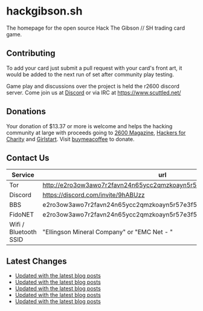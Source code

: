 # hackgibson.sh
The homepage for the open source Hack The Gibson // SH trading card game.


## Contributing

To add your card just submit a pull request with your card's front art, it would be added to the next run of set after community play testing.

Game play and discussions over the project is held the r2600 discord server. Come join us at [Discord](https://discord.com/invite/9hABUzz) or via IRC at https://www.scuttled.net/


## Donations

Your donation of $13.37 or more is welcome and helps the hacking community at large with proceeds going to [2600 Magazine](https://2600.com/), [Hackers for Charity](https://hackersforcharity.org) and [Girlstart](https://girlstart.org).  Visit [buymeacoffee](https://www.buymeacoffee.com/hackgibson.sh) to donate.


## Contact Us

Service | url
-|-
Tor | http://e2ro3ow3awo7r2favn24n65ycc2qmzkoayn5r57e3f56nvjwdcgg32ad.onion
Discord | https://discord.com/invite/9hABUzz
BBS | e2ro3ow3awo7r2favn24n65ycc2qmzkoayn5r57e3f56nvjwdcgg32ad.onion:23
FidoNET | e2ro3ow3awo7r2favn24n65ycc2qmzkoayn5r57e3f56nvjwdcgg32ad.onion:24554
Wifi / Bluetooth SSID | "Ellingson Mineral Company" or "EMC Net - <fidonet address>"

## Latest Changes
<!-- BLOG-POST-LIST:START -->
- [Updated with the latest blog posts](https://github.com/DFW2600/hackgibson.sh/commit/2d52797aec4334477d9d87f8fe7c64591b6b4fdb)
- [Updated with the latest blog posts](https://github.com/DFW2600/hackgibson.sh/commit/6786834e641c24849237ba20469b7c85821491e8)
- [Updated with the latest blog posts](https://github.com/DFW2600/hackgibson.sh/commit/ea66a49f736c3fead1ea51e2d83e9f7bcf0f052e)
- [Updated with the latest blog posts](https://github.com/DFW2600/hackgibson.sh/commit/d23254405d73630521a49d17fa0099095d6da1e0)
- [Updated with the latest blog posts](https://github.com/DFW2600/hackgibson.sh/commit/c61cec1ca48230d0553d5032ea0477e75b6a9105)
<!-- BLOG-POST-LIST:END -->
